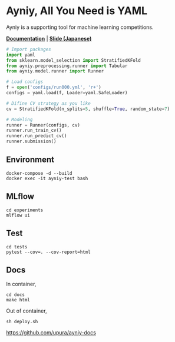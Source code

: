 # Ayniy, All You Need is YAML

Ayniy is a supporting tool for machine learning competitions.

[**Documentation**](https://upura.github.io/ayniy-docs/) | [**Slide (Japanese)**](https://speakerdeck.com/upura/ayniy-with-mlflow)

```python
# Import packages
import yaml
from sklearn.model_selection import StratifiedKFold
from ayniy.preprocessing.runner import Tabular
from ayniy.model.runner import Runner

# Load configs
f = open('configs/run000.yml', 'r+')
configs = yaml.load(f, Loader=yaml.SafeLoader)

# Difine CV strategy as you like
cv = StratifiedKFold(n_splits=5, shuffle=True, random_state=7)

# Modeling
runner = Runner(configs, cv)
runner.run_train_cv()
runner.run_predict_cv()
runner.submission()
```

## Environment

```
docker-compose -d --build
docker exec -it ayniy-test bash
```

## MLflow

```
cd experiments
mlflow ui
```

## Test

```
cd tests
pytest --cov=. --cov-report=html
```

## Docs
In container,
```
cd docs
make html
```

Out of container,
```
sh deploy.sh
```
https://github.com/upura/ayniy-docs

